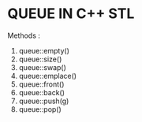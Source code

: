# QUEUE IN C++ STL

Methods :

1. queue::empty()
2. queue::size()
3. queue::swap()
4. queue::emplace()
5. queue::front()
6. queue::back()
7. queue::push(g)
8. queue::pop()
